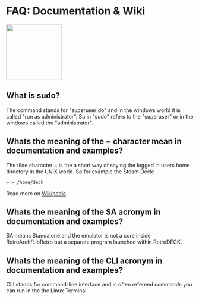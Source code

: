 # FAQ: Documentation & Wiki

<img src="../../wiki_images/logos/mkdocs-material-logo.svg" width="150">



## What is sudo?
The command stands for "superuser do" and in the windows world it is called "run as administrator".
Su in "sudo" refers to the "superuser" or in the windows called the "administrator".



## Whats the meaning of the ~ character mean in documentation and examples?
The tilde character ~  is the a short way of saying the logged in users home directory in the UNIX world.
So for example the Steam Deck:

`~ = /home/deck`

Read more on [Wikipedia](https://en.wikipedia.org/wiki/Home_directory)



## Whats the meaning of the SA acronym in documentation and examples?
SA means Standalone and the emulator is not a core inside RetroArch/LibRetro but a separate program launched within RetroDECK.



## Whats the meaning of the CLI acronym in documentation and examples?
CLI stands for command-line interface and is often refereed commands you can run in the the Linux Terminal


